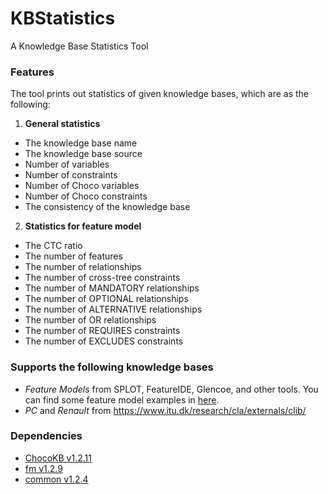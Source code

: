 # KBStatistics

A Knowledge Base Statistics Tool

### Features

The tool prints out statistics of given knowledge bases, which are as the following:

1. **General statistics**
  - The knowledge base name
  - The knowledge base source
  - Number of variables
  - Number of constraints
  - Number of Choco variables
  - Number of Choco constraints
  - The consistency of the knowledge base

2. **Statistics for feature model**
  - The CTC ratio
  - The number of features
  - The number of relationships
  - The number of cross-tree constraints
  - The number of MANDATORY relationships
  - The number of OPTIONAL relationships
  - The number of ALTERNATIVE relationships
  - The number of OR relationships
  - The number of REQUIRES constraints
  - The number of EXCLUDES constraints

### Supports the following knowledge bases

- _Feature Models_ from SPLOT, FeatureIDE, Glencoe, and other tools. You can find some feature model examples in [here](https://github.com/manleviet/KBStatistics/tree/main/src/test/resources/fms).
- _PC_ and _Renault_ from https://www.itu.dk/research/cla/externals/clib/

### Dependencies

- [ChocoKB v1.2.11](https://github.com/manleviet/ChocoKB)
- [fm v1.2.9](https://github.com/manleviet/FeatureModelPackage)
- [common v1.2.4](https://github.com/manleviet/CommonPackage)

